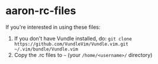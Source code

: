 # aaron-rc-files

If you're interested in using these files:

1. If you don't have Vundle installed, do: `git clone https://github.com/VundleVim/Vundle.vim.git ~/.vim/bundle/Vundle.vim`
2. Copy the .rc files to `~` (your `/home/<username>/` directory)
